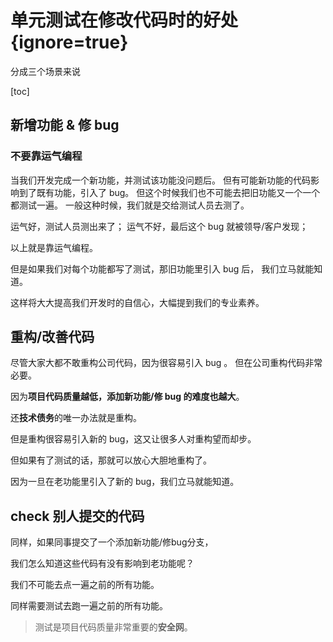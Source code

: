 # 单元测试在修改代码时的好处 {ignore=true}

分成三个场景来说

[toc]

## 新增功能 & 修 bug

### 不要靠运气编程

当我们开发完成一个新功能，并测试该功能没问题后。
但有可能新功能的代码影响到了既有功能，引入了 bug。
但这个时候我们也不可能去把旧功能又一个一个都测试一遍。
一般这种时候，我们就是交给测试人员去测了。

运气好，测试人员测出来了；
运气不好，最后这个 bug 就被领导/客户发现；

以上就是靠运气编程。

但是如果我们对每个功能都写了测试，那旧功能里引入 bug 后，
我们立马就能知道。

这样将大大提高我们开发时的自信心，大幅提到我们的专业素养。

## 重构/改善代码

尽管大家大都不敢重构公司代码，因为很容易引入 bug 。
但在公司重构代码非常必要。

因为**项目代码质量越低，添加新功能/修 bug 的难度也越大**。

还**技术债务**的唯一办法就是重构。

但是重构很容易引入新的 bug，这又让很多人对重构望而却步。

但如果有了测试的话，那就可以放心大胆地重构了。

因为一旦在老功能里引入了新的 bug，我们立马就能知道。

## check 别人提交的代码

同样，如果同事提交了一个添加新功能/修bug分支，

我们怎么知道这些代码有没有影响到老功能呢？

我们不可能去点一遍之前的所有功能。

同样需要测试去跑一遍之前的所有功能。

> 测试是项目代码质量非常重要的**安全网**。